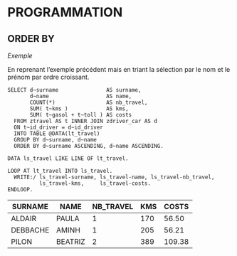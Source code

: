 # **PROGRAMMATION**

## **ORDER BY**

_Exemple_

En reprenant l’exemple précédent mais en triant la sélection par le nom et le prénom par ordre croissant.

```ABAP
SELECT d~surname               AS surname,
       d~name                  AS name,
       COUNT(*)                AS nb_travel,
       SUM( t~kms )            AS kms,
       SUM( t~gasol + t~toll ) AS costs
  FROM ztravel AS t INNER JOIN zdriver_car AS d
  ON t~id_driver = d~id_driver
  INTO TABLE @DATA(lt_travel)
  GROUP BY d~surname, d~name
  ORDER BY d~surname ASCENDING, d~name ASCENDING.

DATA ls_travel LIKE LINE OF lt_travel.

LOOP AT lt_travel INTO ls_travel.
  WRITE:/ ls_travel-surname, ls_travel-name, ls_travel-nb_travel,
          ls_travel-kms,     ls_travel-costs.
ENDLOOP.
```

| **SURNAME** | **NAME** | **NB_TRAVEL** | **KMS** | **COSTS** |
| ----------- | -------- | ------------- | ------- | --------- |
| ALDAIR      | PAULA    | 1             | 170     | 56.50     |
| DEBBACHE    | AMINH    | 1             | 205     | 56.21     |
| PILON       | BEATRIZ  | 2             | 389     | 109.38    |
